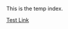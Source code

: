 This is the temp index.

[Test Link](https://github.com/Vualto/jm_doc_test/blob/master/doc/jm_doc_1.md)
